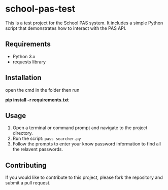 # school-pas-test

This is a test project for the School PAS system. It includes a simple Python script that demonstrates how to interact with the PAS API.

## Requirements

- Python 3.x
- requests library

## Installation

open the cmd in the folder then run

**pip install -r requirements.txt**

## Usage

1. Open a terminal or command prompt and navigate to the project directory.
2. Run the script: `pass searcher.py`
3. Follow the prompts to enter your know password information to find all the relavent passwords.

## Contributing

If you would like to contribute to this project, please fork the repository and submit a pull request.
